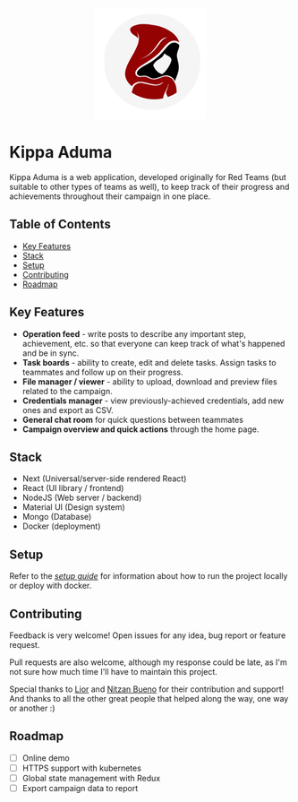 <p align="center"><img src="./public/readme-logo.png" alt="Kippa-Aduma"></p>

# Kippa Aduma

Kippa Aduma is a web application, developed originally for Red Teams (but suitable to other types of teams as well), to keep track of their progress and achievements throughout their campaign in one place.

## Table of Contents

-   [Key Features](#key-features)
-   [Stack](#stack)
-   [Setup](#setup)
-   [Contributing](#contributing)
-   [Roadmap](#roadmap)

## Key Features

-   **Operation feed** - write posts to describe any important step, achievement, etc. so that everyone can keep track of what's happened and be in sync.
-   **Task boards** - ability to create, edit and delete tasks. Assign tasks to teammates and follow up on their progress.
-   **File manager / viewer** - ability to upload, download and preview files related to the campaign.
-   **Credentials manager** - view previously-achieved credentials, add new ones and export as CSV.
-   **General chat room** for quick questions between teammates
-   **Campaign overview and quick actions** through the home page.

## Stack

-   Next (Universal/server-side rendered React)
-   React (UI library / frontend)
-   NodeJS (Web server / backend)
-   Material UI (Design system)
-   Mongo (Database)
-   Docker (deployment)

## Setup

Refer to the _[setup guide](setup-guide.md)_ for information about how to run the project locally or deploy with docker.

## Contributing

Feedback is very welcome! Open issues for any idea, bug report or feature request.

Pull requests are also welcome, although my response could be late, as I'm not sure how much time I'll have to maintain this project.

Special thanks to [Lior](https://github.com/Git-Lior) and [Nitzan Bueno](https://github.com/nitzanbueno) for their contribution and support! And thanks to all the other great people that helped along the way, one way or another :)

## Roadmap

-   [ ] Online demo
-   [ ] HTTPS support with kubernetes
-   [ ] Global state management with Redux
-   [ ] Export campaign data to report
